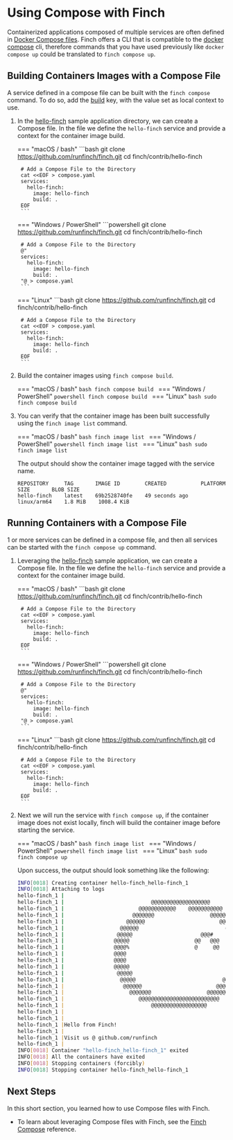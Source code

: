 # Using Compose with Finch

Containerized applications composed of multiple services are often defined in
[Docker Compose
files](https://compose-spec.io/). Finch
offers a CLI that is compatible to the
[docker compose](https://github.com/docker/compose) cli, therefore commands that
you have used previously like `docker compose up` could be translated to `finch
compose up`.

## Building Containers Images with a Compose File

A service defined in a compose file can be built with the `finch compose`
command. To do so, add the
[build](https://docs.docker.com/compose/compose-file/#build) key, with the value
set as local context to use.

1. In the
   [hello-finch](https://github.com/runfinch/finch/tree/main/contrib/hello-finch)
   sample application directory, we can create a Compose file. In the file we
   define the `hello-finch` service and provide a context for the container
   image build.

    === "macOS / bash"
        ```bash
        git clone https://github.com/runfinch/finch.git
        cd finch/contrib/hello-finch

        # Add a Compose File to the Directory
        cat <<EOF > compose.yaml
        services:
          hello-finch:
            image: hello-finch
            build: .
        EOF
        ```
    === "Windows / PowerShell"
        ```powershell
        git clone https://github.com/runfinch/finch.git
        cd finch/contrib/hello-finch

        # Add a Compose File to the Directory
        @"
        services:
          hello-finch:
            image: hello-finch
            build: .
        "@ > compose.yaml
        ```
    === "Linux"
        ```bash
        git clone https://github.com/runfinch/finch.git
        cd finch/contrib/hello-finch

        # Add a Compose File to the Directory
        cat <<EOF > compose.yaml
        services:
          hello-finch:
            image: hello-finch
            build: .
        EOF
        ```


2. Build the container images using `finch compose build`.

    === "macOS / bash"
        ```bash
        finch compose build
        ```
    === "Windows / PowerShell"
        ```powershell
        finch compose build
        ```
    === "Linux"
        ```bash
        sudo finch compose build
        ```

3. You can verify that the container image has been built successfully using the
   `finch image list` command.

    === "macOS / bash"
        ```bash
        finch image list
        ```
    === "Windows / PowerShell"
        ```powershell
        finch image list
        ```
    === "Linux"
        ```bash
        sudo finch image list
        ```

    The output should show the container image tagged with the service name.

    ```
    REPOSITORY     TAG       IMAGE ID        CREATED           PLATFORM       SIZE       BLOB SIZE
    hello-finch    latest    69b2528740fe    49 seconds ago    linux/arm64    1.8 MiB    1008.4 KiB
    ```

## Running Containers with a Compose File

1 or more services can be defined in a compose file, and then all services can
be started with the `finch compose up` command.

1. Leveraging the
   [hello-finch](https://github.com/runfinch/finch/tree/main/contrib/hello-finch)
   sample application, we can create a Compose file. In the file we
   define the `hello-finch` service and provide a context for the container
   image build.

    === "macOS / bash"
        ```bash
        git clone https://github.com/runfinch/finch.git
        cd finch/contrib/hello-finch

        # Add a Compose File to the Directory
        cat <<EOF > compose.yaml
        services:
          hello-finch:
            image: hello-finch
            build: .
        EOF
        ```
    === "Windows / PowerShell"
        ```powershell
        git clone https://github.com/runfinch/finch.git
        cd finch/contrib/hello-finch

        # Add a Compose File to the Directory
        @"
        services:
          hello-finch:
            image: hello-finch
            build: .
        "@ > compose.yaml
        ```
    === "Linux"
        ```bash
        git clone https://github.com/runfinch/finch.git
        cd finch/contrib/hello-finch

        # Add a Compose File to the Directory
        cat <<EOF > compose.yaml
        services:
          hello-finch:
            image: hello-finch
            build: .
        EOF
        ```


2. Next we will run the service with `finch compose up`, if the container image
   does not exist locally, finch will build the container image before starting
   the service.

    === "macOS / bash"
        ```bash
        finch image list
        ```
    === "Windows / PowerShell"
        ```powershell
        finch image list
        ```
    === "Linux"
        ```bash
        sudo finch compose up
        ```

    Upon success, the output should look something like the following:

    ```bash
    INFO[0018] Creating container hello-finch_hello-finch_1
    INFO[0018] Attaching to logs
    hello-finch_1 |
    hello-finch_1 |                            @@@@@@@@@@@@@@@@@@@
    hello-finch_1 |                        @@@@@@@@@@@@    @@@@@@@@@@@
    hello-finch_1 |                      @@@@@@@                  @@@@@@@
    hello-finch_1 |                    @@@@@@                        @@@@@@
    hello-finch_1 |                  @@@@@@                            @@@@@
    hello-finch_1 |                 @@@@@                      @@@#     @@@@@@@@@
    hello-finch_1 |                @@@@@                     @@   @@@       @@@@@@@@@@
    hello-finch_1 |                @@@@%                     @     @@            @@@@@@@@@@@
    hello-finch_1 |                @@@@                                               @@@@@@@@
    hello-finch_1 |                @@@@                                         @@@@@@@@@@@&
    hello-finch_1 |                @@@@@                                  &@@@@@@@@@@@
    hello-finch_1 |                 @@@@@                               @@@@@@@@
    hello-finch_1 |                  @@@@@                            @@@@@(
    hello-finch_1 |                   @@@@@@                        @@@@@@
    hello-finch_1 |                     @@@@@@@                  @@@@@@@
    hello-finch_1 |                        @@@@@@@@@@@@@@@@@@@@@@@@@@
    hello-finch_1 |                            @@@@@@@@@@@@@@@@@@
    hello-finch_1 |
    hello-finch_1 |
    hello-finch_1 |Hello from Finch!
    hello-finch_1 |
    hello-finch_1 |Visit us @ github.com/runfinch
    hello-finch_1 |
    INFO[0018] Container "hello-finch_hello-finch_1" exited
    INFO[0018] All the containers have exited
    INFO[0018] Stopping containers (forcibly)
    INFO[0018] Stopping container hello-finch_hello-finch_1
    ```

## Next Steps

In this short section, you learned how to use Compose files with Finch.

* To learn about leveraging Compose files with Finch, see the [Finch
  Compose](../../cli-reference/finch_compose/) reference.
